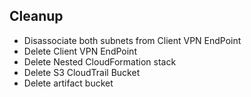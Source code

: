 ## Cleanup

- Disassociate both subnets from Client VPN EndPoint
- Delete Client VPN EndPoint
- Delete Nested CloudFormation stack
- Delete S3 CloudTrail Bucket
- Delete artifact bucket